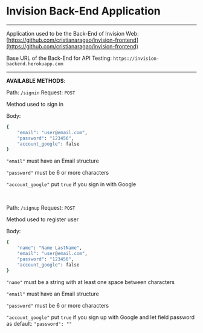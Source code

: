 # Invision Back-End Application

<hr/>

Application used to be the Back-End of Invision Web: [https://github.com/cristianaragao/invision-frontend](https://github.com/cristianaragao/invision-frontend)

Base URL of the Back-End for API Testing: `https://invision-backend.herokuapp.com`

<hr/>

**AVAILABLE METHODS**:

Path: `/signin`   Request: `POST`

Method used to sign in

Body:
```Bash
{
    "email": "user@email.com",
    "password": "123456",
    "account_google": false
}
```

`"email"` must have an Email structure

`"password"` must be 6 or more characters

`"account_google"` put `true` if you sign in with Google

<br/>

Path: `/signup`   Request: `POST`

Method used to register user

Body:
```Bash
{   
    "name": "Name LastName",
    "email": "user@email.com",
    "password": "123456",
    "account_google": false
}
```

`"name"` must be a string with at least one space between characters

`"email"` must have an Email structure

`"password"` must be 6 or more characters

`"account_google"` put `true` if you sign up with Google and let field password as default: `"password": ""`

